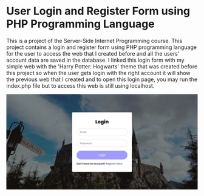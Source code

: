 # User Login and Register Form using PHP Programming Language 
This is a project of the Server-Side Internet Programming course. This project contains a login and register form using PHP programming language for the user to access the web that I created before and all the users' account data are saved in the database. I linked this login form with my simple web with the 'Harry Potter: Hogwarts' theme that was created before this project so when the user gets login with the right account it will show the previous web that I created and to open this login page, you may run the index.php file but to access this web is still using localhost.

![](hogwartslogin.png)
